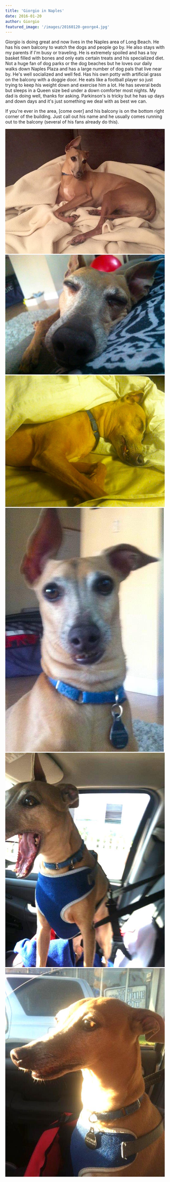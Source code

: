 ```yaml
---
title: 'Giorgio in Naples'
date: 2016-01-20
author: Giorgio
featured_image: '/images/20160120-george4.jpg'
---
```


Giorgio is doing great and now lives in the Naples area of Long Beach. He has his own balcony to watch the dogs and people go by. He also stays with my parents if I'm busy or traveling. He is extremely spoiled and has a toy basket filled with bones and only eats certain treats and his specialized diet. Not a huge fan of dog parks or the dog beaches but he loves our daily walks down Naples Plaza and has a large number of dog pals that live near by. He's well socialized and well fed. Has his own potty with artificial grass on the balcony with a doggie door. He eats like a football player so just trying to keep his weight down and exercise him a lot. He has several beds but sleeps in a Queen size bed under a down comforter most nights. My dad is doing well, thanks for asking. Parkinson's is tricky but he has up days and down days and it's just something we deal with as best we can.

If you're ever in the area, \[come over\] and his balcony is on the bottom right corner of the building. Just call out his name and he usually comes running out to the balcony (several of his fans already do this).

<div class="gallery" data-columns="1">
	<img src="/images/20160120-george1.jpg">
	<img src="/images/20160120-george2.jpg">
	<img src="/images/20160120-george3.jpg">
	<img src="/images/20160120-george5.jpg">
	<img src="/images/20160120-george6.jpg">
	<img src="/images/20160120-george4.jpg">
</div>


